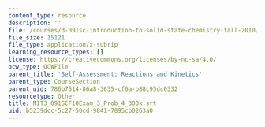 ```yaml
---
content_type: resource
description: ''
file: /courses/3-091sc-introduction-to-solid-state-chemistry-fall-2010/b5239dcc5c2750cd98417895cb0263a0_MIT3_091SCF10Exam_3_Prob_4_300k.vtt
file_size: 15121
file_type: application/x-subrip
learning_resource_types: []
license: https://creativecommons.org/licenses/by-nc-sa/4.0/
ocw_type: OCWFile
parent_title: 'Self-Assessment: Reactions and Kinetics'
parent_type: CourseSection
parent_uid: 786b7514-86a8-3635-cf6a-b88c95dc0332
resourcetype: Other
title: MIT3_091SCF10Exam_3_Prob_4_300k.srt
uid: b5239dcc-5c27-50cd-9841-7895cb0263a0
---
```


